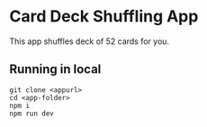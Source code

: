 # Card Deck Shuffling App

This app shuffles deck of 52 cards for you.

## Running in local

```
git clone <appurl>
cd <app-folder>
npm i
npm run dev
```
